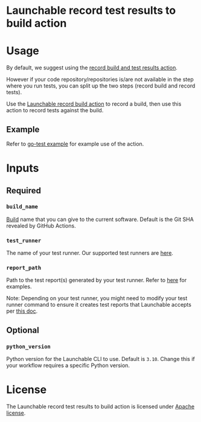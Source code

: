 # Launchable record test results to build action

# Usage

By default, we suggest using the [record build and test results action](https://github.com/marketplace/actions/record-build-and-test-results-action).

However if your code repository/repositories is/are not available in the step where you run tests, you can split up the two steps (record build and record tests).

Use the [Launchable record build action](https://github.com/marketplace/actions/record-build-action) to record a build, then use this action to record tests against the build.

## Example

Refer to [go-test example](./.github/workflows/go-test-example.yaml) for example use of the action.

# Inputs

## Required

### `build_name`

[Build](https://docs.launchableinc.com/concepts/build) name that you can give to the current software. Default is the Git SHA revealed by GitHub Actions.

### `test_runner`

The name of your test runner. Our supported test runners are [here](https://www.launchableinc.com/docs/sending-data-to-launchable/using-ci-integrations/using-the-launchable-github-action/).

### `report_path`

Path to the test report(s) generated by your test runner. Refer to [here](https://www.launchableinc.com/docs/sending-data-to-launchable/using-ci-integrations/using-the-launchable-github-action/) for examples.

Note: Depending on your test runner, you might need to modify your test runner command to ensure it creates test reports that Launchable accepts per [this doc](https://www.launchableinc.com/docs/sending-data-to-launchable/using-ci-integrations/using-the-launchable-github-action/#update-your-test-runner-command).

## Optional

### `python_version`

Python version for the Launchable CLI to use. Default is `3.10`. Change this if your workflow requires a specific Python version.

# License
The Launchable record test results to build action is licensed under [Apache license](./LICENSE).
